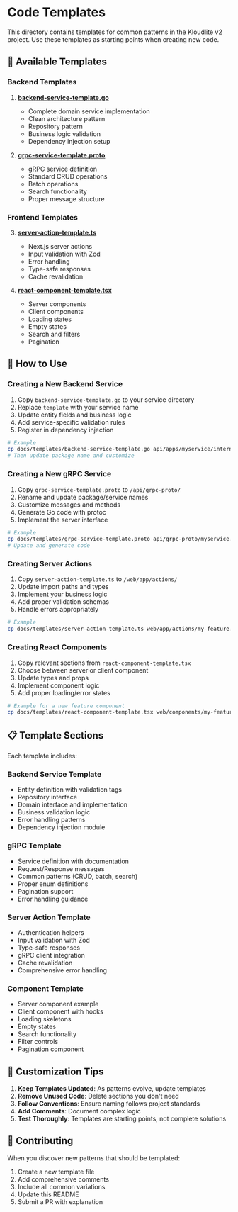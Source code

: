 # Code Templates

This directory contains templates for common patterns in the Kloudlite v2 project. Use these templates as starting points when creating new code.

## 📄 Available Templates

### Backend Templates

1. **[backend-service-template.go](./backend-service-template.go)**
   - Complete domain service implementation
   - Clean architecture pattern
   - Repository pattern
   - Business logic validation
   - Dependency injection setup

2. **[grpc-service-template.proto](./grpc-service-template.proto)**
   - gRPC service definition
   - Standard CRUD operations
   - Batch operations
   - Search functionality
   - Proper message structure

### Frontend Templates

3. **[server-action-template.ts](./server-action-template.ts)**
   - Next.js server actions
   - Input validation with Zod
   - Error handling
   - Type-safe responses
   - Cache revalidation

4. **[react-component-template.tsx](./react-component-template.tsx)**
   - Server components
   - Client components
   - Loading states
   - Empty states
   - Search and filters
   - Pagination

## 🚀 How to Use

### Creating a New Backend Service

1. Copy `backend-service-template.go` to your service directory
2. Replace `template` with your service name
3. Update entity fields and business logic
4. Add service-specific validation rules
5. Register in dependency injection

```bash
# Example
cp docs/templates/backend-service-template.go api/apps/myservice/internal/domain/
# Then update package name and customize
```

### Creating a New gRPC Service

1. Copy `grpc-service-template.proto` to `/api/grpc-proto/`
2. Rename and update package/service names
3. Customize messages and methods
4. Generate Go code with protoc
5. Implement the server interface

```bash
# Example
cp docs/templates/grpc-service-template.proto api/grpc-proto/myservice.proto
# Update and generate code
```

### Creating Server Actions

1. Copy `server-action-template.ts` to `/web/app/actions/`
2. Update import paths and types
3. Implement your business logic
4. Add proper validation schemas
5. Handle errors appropriately

```bash
# Example
cp docs/templates/server-action-template.ts web/app/actions/my-feature.ts
```

### Creating React Components

1. Copy relevant sections from `react-component-template.tsx`
2. Choose between server or client component
3. Update types and props
4. Implement component logic
5. Add proper loading/error states

```bash
# Example for a new feature component
cp docs/templates/react-component-template.tsx web/components/my-feature/
```

## 📋 Template Sections

Each template includes:

### Backend Service Template
- Entity definition with validation tags
- Repository interface
- Domain interface and implementation  
- Business validation logic
- Error handling patterns
- Dependency injection module

### gRPC Template
- Service definition with documentation
- Request/Response messages
- Common patterns (CRUD, batch, search)
- Proper enum definitions
- Pagination support
- Error handling guidance

### Server Action Template
- Authentication helpers
- Input validation with Zod
- Type-safe responses
- gRPC client integration
- Cache revalidation
- Comprehensive error handling

### Component Template
- Server component example
- Client component with hooks
- Loading skeletons
- Empty states
- Search functionality
- Filter controls
- Pagination component

## 🔧 Customization Tips

1. **Keep Templates Updated**: As patterns evolve, update templates
2. **Remove Unused Code**: Delete sections you don't need
3. **Follow Conventions**: Ensure naming follows project standards
4. **Add Comments**: Document complex logic
5. **Test Thoroughly**: Templates are starting points, not complete solutions

## 📝 Contributing

When you discover new patterns that should be templated:

1. Create a new template file
2. Add comprehensive comments
3. Include all common variations
4. Update this README
5. Submit a PR with explanation